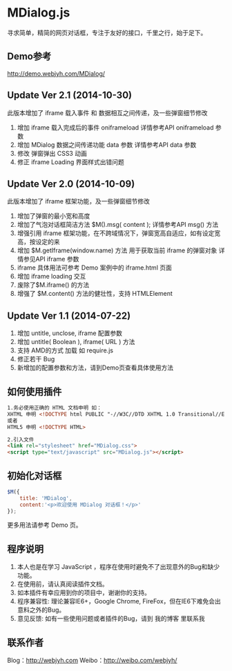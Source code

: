 # MDialog.js

寻求简单，精简的网页对话框，专注于友好的接口，千里之行，始于足下。

## Demo参考

<http://demo.webjyh.com/MDialog/>

## Update Ver 2.1 (2014-10-30)
此版本增加了 iframe 载入事件 和 数据相互之间传递，及一些弹窗细节修改

1. 增加 iframe 载入完成后的事件 oniframeload 详情参考API oniframeload 参数
2. 增加 MDialog 数据之间传递功能 data 参数 详情参考API data 参数
3. 修改 弹窗弹出 CSS3 动画
4. 修正 iframe Loading 界面样式出错问题

## Update Ver 2.0  (2014-10-09)
此版本增加了 iframe 框架功能，及一些弹窗细节修改

1. 增加了弹窗的最小宽和高度
2. 增加了气泡对话框简洁方法 $M().msg( content ); 详情参考API msg() 方法
3. 增强引用 iframe 框架功能，在不跨域情况下，弹窗宽高自适应，如有设定宽高，按设定的来
4. 增加 $M.getIframe(window.name) 方法 用于获取当前 iframe 的弹窗对象 详情参见API iframe 参数
5. iframe 具体用法可参考 Demo 案例中的 iframe.html 页面
6. 增加 iframe loading 交互
7. 废除了$M.iframe() 的方法
8. 增强了 $M.content() 方法的健壮性，支持 HTMLElement

## Update Ver 1.1  (2014-07-22)

1. 增加 untitle, unclose, iframe 配置参数
2. 增加 untitle( Boolean ), iframe( URL ) 方法
3. 支持 AMD的方式 加载  如 require.js
4. 修正若干 Bug
5. 新增加的配置参数和方法，请到Demo页查看具体使用方法

## 如何使用插件

```html
1.务必使用正确的 HTML 文档申明 如：
XHTML 申明 <!DOCTYPE html PUBLIC "-//W3C//DTD XHTML 1.0 Transitional//EN" "http://www.w3.org/TR/xhtml1/DTD/xhtml1-transitional.dtd">
或者
HTML5 申明 <!DOCTYPE HTML>

2.引入文件
<link rel="stylesheet" href="MDialog.css">
<script type="text/javascript" src="MDialog.js"></script>
```

## 初始化对话框

```javascript
$M({
    title: 'MDialog',
    content:'<p>欢迎使用 MDialog 对话框！</p>'
});
```

更多用法请参考 Demo 页。

## 程序说明

1. 本人也是在学习 JavaScript ，程序在使用时避免不了出现意外的Bug和缺少功能。
2. 在使用前，请认真阅读插件文档。
3. 如本插件有幸应用到你的项目中，谢谢你的支持。
4. 程序兼容性: 理论兼容IE6+，Google Chrome, FireFox，但在IE6下难免会出意料之外的Bug。
5. 意见反馈: 如有一些使用问题或者插件的Bug，请到 我的博客 里联系我

## 联系作者

Blog：<http://webjyh.com> 
Weibo：<http://weibo.com/webjyh/>
